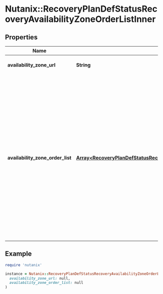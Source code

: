 # Nutanix::RecoveryPlanDefStatusRecoveryAvailabilityZoneOrderListInner

## Properties

| Name | Type | Description | Notes |
| ---- | ---- | ----------- | ----- |
| **availability_zone_url** | **String** | URL of the Availability Zone.  |  |
| **availability_zone_order_list** | [**Array&lt;RecoveryPlanDefStatusRecoveryAvailabilityZoneOrderListInnerAvailabilityZoneOrderListInner&gt;**](RecoveryPlanDefStatusRecoveryAvailabilityZoneOrderListInnerAvailabilityZoneOrderListInner.md) | List of recovery Availability Zone orders for entities in the Recovery Plan. More than one entry in this list indicates entities in Recovery Plan are protected by the Protection Rules with different recovery Availability Zone order and makes Recovery Plan invalid.  | [optional] |

## Example

```ruby
require 'nutanix'

instance = Nutanix::RecoveryPlanDefStatusRecoveryAvailabilityZoneOrderListInner.new(
  availability_zone_url: null,
  availability_zone_order_list: null
)
```

